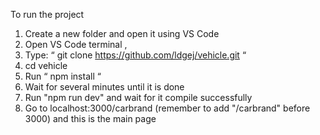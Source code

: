 

To run the project 

1. Create a new folder and open it using VS Code
2. Open VS Code terminal , 
3. Type: “ git clone https://github.com/ldgej/vehicle.git “
4. cd vehicle
5. Run “ npm install “
6. Wait for several minutes until it is done
7. Run "npm run dev" and wait for it compile successfully
8. Go to  localhost:3000/carbrand  (remember to add "/carbrand" before 3000)  and this is the main page
